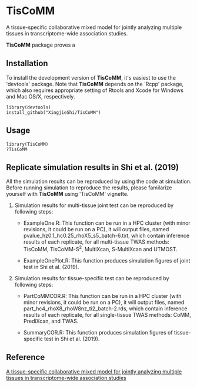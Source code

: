 # TisCoMM
A tissue-specific collaborative mixed model for jointly analyzing multiple tissues in transcriptome-wide association studies.

**TisCoMM** package proves a 

## Installation
To install the development version of **TisCoMM**, it's easiest to use the 'devtools' package. Note that **TisCoMM** depends on the 'Rcpp' package, which also requires appropriate setting of Rtools and Xcode for Windows and Mac OS/X, respectively.

```{r, fig.show='hold', eval=FALSE}
library(devtools)
install_github("XingjieShi/TisCoMM")
```
## Usage

```{r, fig.show='hold', eval=FALSE}
library(TisCoMM)
?TisCoMM
```
## Replicate simulation results in Shi et al. (2019)
All the simulation results can be reproduced by using the code at simulation. Before running simulation to reproduce the results, please familarize yourself with **TisCoMM** using 'TisCoMM' vignette. 

1. Simulation results for multi-tissue joint test can be reproduced by following steps:

    - ExampleOne.R: This function can be run in a HPC cluster (with minor revisions, it could be run on a PC), it will output files, named pvalue_hz0.1_hc0.25_rhoX5_s5_batch-6.txt, which contain inference results of each replicate, for all multi-tissue TWAS  methods: TisCoMM, TisCoMM-S$^2$, MultiXcan, S-MultiXcan and UTMOST. 


    - ExampleOnePlot.R: This function produces simulation figures of joint test in Shi et al. (2019).

2. Simulation results for tissue-specific test can be reproduced by following steps:

     - PartCoMMCOR.R: This function can be run in a HPC cluster (with minor revisions, it could be run on a PC), it will output files, named part_hc4_rhoX8_rhoW8nz_ti2_batch-2.rds, which contain inference results of each replicate, for all single-tissue TWAS methods: CoMM, PrediXcan, and TWAS. 
     
    - SummaryCOR.R: This function produces simulation figures of tissue-specific test in Shi et al. (2019).
 

## Reference
[A tissue-specific collaborative mixed model for jointly analyzing multiple tissues in transcriptome-wide association studies](https://www.biorxiv.org/content/10.1101/789396v1) 
